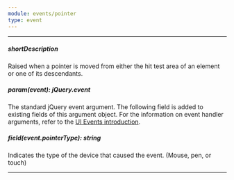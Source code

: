 ```yaml
---
module: events/pointer
type: event
---
```

---
##### shortDescription
Raised when a pointer is moved from either the hit test area of an element or one of its descendants.

##### param(event): jQuery.event
The standard jQuery event argument. The following field is added to existing fields of this argument object. For the information on event handler arguments, refer to the <a href="#introduction">UI Events introduction</a>.

##### field(event.pointerType): string
Indicates the type of the device that caused the event. (Mouse, pen, or touch)

---
